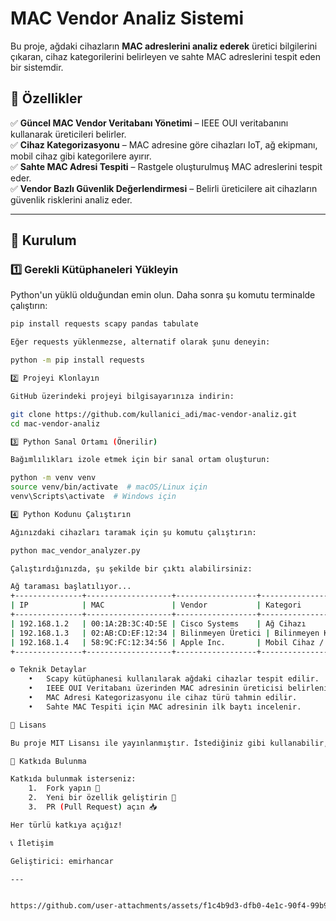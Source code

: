 

# MAC Vendor Analiz Sistemi

Bu proje, ağdaki cihazların **MAC adreslerini analiz ederek** üretici bilgilerini çıkaran, cihaz kategorilerini belirleyen ve sahte MAC adreslerini tespit eden bir sistemdir.  

## 🚀 Özellikler  
✅ **Güncel MAC Vendor Veritabanı Yönetimi** – IEEE OUI veritabanını kullanarak üreticileri belirler.  
✅ **Cihaz Kategorizasyonu** – MAC adresine göre cihazları IoT, ağ ekipmanı, mobil cihaz gibi kategorilere ayırır.  
✅ **Sahte MAC Adresi Tespiti** – Rastgele oluşturulmuş MAC adreslerini tespit eder.  
✅ **Vendor Bazlı Güvenlik Değerlendirmesi** – Belirli üreticilere ait cihazların güvenlik risklerini analiz eder.  

---

## 📌 Kurulum  

### 1️⃣ Gerekli Kütüphaneleri Yükleyin  
Python'un yüklü olduğundan emin olun. Daha sonra şu komutu terminalde çalıştırın:  

```bash
pip install requests scapy pandas tabulate

Eğer requests yüklenmezse, alternatif olarak şunu deneyin:

python -m pip install requests

2️⃣ Projeyi Klonlayın

GitHub üzerindeki projeyi bilgisayarınıza indirin:

git clone https://github.com/kullanici_adi/mac-vendor-analiz.git
cd mac-vendor-analiz

3️⃣ Python Sanal Ortamı (Önerilir)

Bağımlılıkları izole etmek için bir sanal ortam oluşturun:

python -m venv venv
source venv/bin/activate  # macOS/Linux için
venv\Scripts\activate  # Windows için

4️⃣ Python Kodunu Çalıştırın

Ağınızdaki cihazları taramak için şu komutu çalıştırın:

python mac_vendor_analyzer.py

Çalıştırdığınızda, şu şekilde bir çıktı alabilirsiniz:

Ağ taraması başlatılıyor...
+---------------+-------------------+------------------+-----------------------+------------+
| IP            | MAC               | Vendor           | Kategori              | Sahte MAC  |
+---------------+-------------------+------------------+-----------------------+------------+
| 192.168.1.2   | 00:1A:2B:3C:4D:5E | Cisco Systems    | Ağ Cihazı             | Hayır      |
| 192.168.1.3   | 02:AB:CD:EF:12:34 | Bilinmeyen Üretici | Bilinmeyen Kategori | Evet       |
| 192.168.1.4   | 58:9C:FC:12:34:56 | Apple Inc.       | Mobil Cihaz / Bilgisayar | Hayır  |
+---------------+-------------------+------------------+-----------------------+------------+

⚙️ Teknik Detaylar
	•	Scapy kütüphanesi kullanılarak ağdaki cihazlar tespit edilir.
	•	IEEE OUI Veritabanı üzerinden MAC adresinin üreticisi belirlenir.
	•	MAC Adresi Kategorizasyonu ile cihaz türü tahmin edilir.
	•	Sahte MAC Tespiti için MAC adresinin ilk baytı incelenir.

📄 Lisans

Bu proje MIT Lisansı ile yayınlanmıştır. İstediğiniz gibi kullanabilir, geliştirebilir veya paylaşabilirsiniz.

🤝 Katkıda Bulunma

Katkıda bulunmak isterseniz:
	1.	Fork yapın 🍴
	2.	Yeni bir özellik geliştirin 🚀
	3.	PR (Pull Request) açın 📥

Her türlü katkıya açığız!

📞 İletişim

Geliştirici: emirhancar

---


https://github.com/user-attachments/assets/f1c4b9d3-dfb0-4e1c-90f4-99b907a8793e


